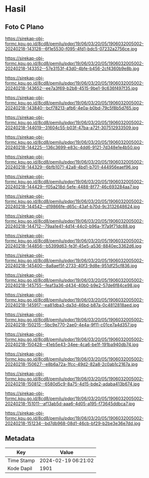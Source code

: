 # Hasil

## Foto C Plano

https://sirekap-obj-formc.kpu.go.id/8cd8/pemilu/pdpr/19/06/03/20/05/1906032005002-20240218-143128--6f1e5530-f095-4fd1-bdc5-07232a2756ce.jpg

https://sirekap-obj-formc.kpu.go.id/8cd8/pemilu/pdpr/19/06/03/20/05/1906032005002-20240218-143352--57e3153f-43d0-4bfe-b456-2cf4360b9e8b.jpg

https://sirekap-obj-formc.kpu.go.id/8cd8/pemilu/pdpr/19/06/03/20/05/1906032005002-20240218-143652--ee7a3f69-b2b8-4515-9be1-9c636f497f35.jpg

https://sirekap-obj-formc.kpu.go.id/8cd8/pemilu/pdpr/19/06/03/20/05/1906032005002-20240218-143840--bcf78213-afb6-4e0a-b0bd-79c5f8b5d765.jpg

https://sirekap-obj-formc.kpu.go.id/8cd8/pemilu/pdpr/19/06/03/20/05/1906032005002-20240218-144019--31604c55-b03f-47ba-a72f-307512933509.jpg

https://sirekap-obj-formc.kpu.go.id/8cd8/pemilu/pdpr/19/06/03/20/05/1906032005002-20240218-144225--136c3699-e83c-4dd6-9121-7d348e1e4b50.jpg

https://sirekap-obj-formc.kpu.go.id/8cd8/pemilu/pdpr/19/06/03/20/05/1906032005002-20240218-144329--6bfb1071-42a8-4bd1-b701-444956eaef96.jpg

https://sirekap-obj-formc.kpu.go.id/8cd8/pemilu/pdpr/19/06/03/20/05/1906032005002-20240218-144429--f05a218d-5efe-4488-8f77-46c693284aa7.jpg

https://sirekap-obj-formc.kpu.go.id/8cd8/pemilu/pdpr/19/06/03/20/05/1906032005002-20240218-144542--d19866fe-d65c-43af-b70d-9c3132648624.jpg

https://sirekap-obj-formc.kpu.go.id/8cd8/pemilu/pdpr/19/06/03/20/05/1906032005002-20240218-144712--79aa1e41-4d14-44c0-b96a-1f7a9f71dc88.jpg

https://sirekap-obj-formc.kpu.go.id/8cd8/pemilu/pdpr/19/06/03/20/05/1906032005002-20240218-144856--b5399d63-fe3f-45e5-a536-8840ec3362d6.jpg

https://sirekap-obj-formc.kpu.go.id/8cd8/pemilu/pdpr/19/06/03/20/05/1906032005002-20240218-145400--8a8aef5f-2733-40f3-9d8e-951df25cf836.jpg

https://sirekap-obj-formc.kpu.go.id/8cd8/pemilu/pdpr/19/06/03/20/05/1906032005002-20240218-145755--feaf3a36-d434-40b0-b9e2-57de6f84ce98.jpg

https://sirekap-obj-formc.kpu.go.id/8cd8/pemilu/pdpr/19/06/03/20/05/1906032005002-20240218-145917--ea81dba3-da3d-46bd-b87a-0c4812818aed.jpg

https://sirekap-obj-formc.kpu.go.id/8cd8/pemilu/pdpr/19/06/03/20/05/1906032005002-20240218-150215--5bc9e770-2ae0-4e4a-9f11-c01ce7a4d357.jpg

https://sirekap-obj-formc.kpu.go.id/8cd8/pemilu/pdpr/19/06/03/20/05/1906032005002-20240218-150428--41eb5e43-34ee-4ca6-be1f-191ba940db74.jpg

https://sirekap-obj-formc.kpu.go.id/8cd8/pemilu/pdpr/19/06/03/20/05/1906032005002-20240218-150627--e8b6a72a-1fcc-49d2-82a8-2c0ab1c2167a.jpg

https://sirekap-obj-formc.kpu.go.id/8cd8/pemilu/pdpr/19/06/03/20/05/1906032005002-20240218-150812--6580d5c9-8a75-4d15-bde2-adaba413b674.jpg

https://sirekap-obj-formc.kpu.go.id/8cd8/pemilu/pdpr/19/06/03/20/05/1906032005002-20240218-151011--af13ab5d-aaa6-4d05-a195-f73645ddbca7.jpg

https://sirekap-obj-formc.kpu.go.id/8cd8/pemilu/pdpr/19/06/03/20/05/1906032005002-20240218-151234--bd7db968-08d1-46cb-bf29-b2be3e36e7dd.jpg


## Metadata

| Key        | Value               |
| ---------- | ------------------- |
| Time Stamp | 2024-02-19 06:21:02 |
| Kode Dapil | 1901                |



